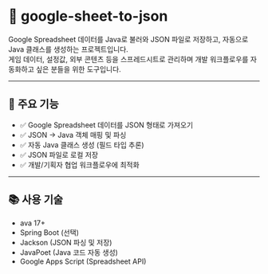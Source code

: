 # 📄 google-sheet-to-json

Google Spreadsheet 데이터를 Java로 불러와 JSON 파일로 저장하고, 자동으로 Java 클래스를 생성하는 프로젝트입니다.  
게임 데이터, 설정값, 외부 콘텐츠 등을 스프레드시트로 관리하며 개발 워크플로우를 자동화하고 싶은 분들을 위한 도구입니다.

---

## 🚀 주요 기능

- ✅ Google Spreadsheet 데이터를 JSON 형태로 가져오기
- ✅ JSON → Java 객체 매핑 및 파싱
- ✅ 자동 Java 클래스 생성 (필드 타입 추론)
- ✅ JSON 파일로 로컬 저장
- ✅ 개발/기획자 협업 워크플로우에 최적화

---

## 📚 사용 기술
- ava 17+
- Spring Boot (선택)
- Jackson (JSON 파싱 및 저장)
- JavaPoet (Java 코드 자동 생성)
- Google Apps Script (Spreadsheet API)

